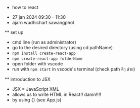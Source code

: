 * how to react
- 27 jan 2024 09:30 - 11:30
- ajarn wudhichart sawangphol

** set up
- cmd line (run as administrator)
- go to the desired directory (using cd pathName)
- `npm install create-react-app`
- `npm create-react-app folderName`
- open folder with vscode
- run with `npm start` in vscode's terminal (check path ดีๆ ด้วย)

** introduction to JSX
- JSX = JavaScript XML
- allows us to write HTML in React!! damn!!!!
- by using {} (see App.js)

